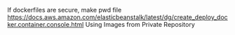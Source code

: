 If dockerfiles are secure, make pwd file
https://docs.aws.amazon.com/elasticbeanstalk/latest/dg/create_deploy_docker.container.console.html
Using Images from Private Repository


